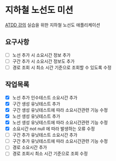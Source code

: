 # 지하철 노선도 미션
[ATDD 강의](https://edu.nextstep.camp/c/R89PYi5H) 실습을 위한 지하철 노선도 애플리케이션

## 요구사항
- [ ] 노선 추가 시 소요시간 정보 추가
- [ ] 구간 추가 시 소요시간 정보도 추가
- [ ] 경로 조회 시 최소 시간 기준으로 조회할 수 있도록 수정

## 작업목록
- [x] 노선 추가 인수테스트 소요시간 추가
- [x] 구간 생성 유닛테스트 추가
- [x] 구간 생성 유닛테스트에 따라 소요시간관련 기능 수정
- [x] 노선 생성 유닛테스트 추가
- [x] 노선 생성 유닛테스트에 따라 소요시간관련 기능 수정
- [x] 소요시간 not null 에 따라 발생하는 오류 수정
- [ ] 구간 추가 유닛테스트 소요시간 추가
- [ ] 구간 추가 유닛테스트에 따라 소요시간관련 기능 수정
- [ ] 경로 소요시간 추가
- [ ] 경로 조회시 최소 시간 기준으로 조회 수정